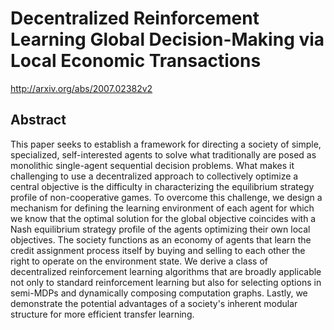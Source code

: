 # Decentralized Reinforcement Learning Global Decision-Making via Local Economic Transactions
http://arxiv.org/abs/2007.02382v2
## Abstract
This paper seeks to establish a framework for directing a society of simple, specialized, self-interested agents to solve what traditionally are posed as monolithic single-agent sequential decision problems. What makes it challenging to use a decentralized approach to collectively optimize a central objective is the difficulty in characterizing the equilibrium strategy profile of non-cooperative games. To overcome this challenge, we design a mechanism for defining the learning environment of each agent for which we know that the optimal solution for the global objective coincides with a Nash equilibrium strategy profile of the agents optimizing their own local objectives. The society functions as an economy of agents that learn the credit assignment process itself by buying and selling to each other the right to operate on the environment state. We derive a class of decentralized reinforcement learning algorithms that are broadly applicable not only to standard reinforcement learning but also for selecting options in semi-MDPs and dynamically composing computation graphs. Lastly, we demonstrate the potential advantages of a society's inherent modular structure for more efficient transfer learning.
